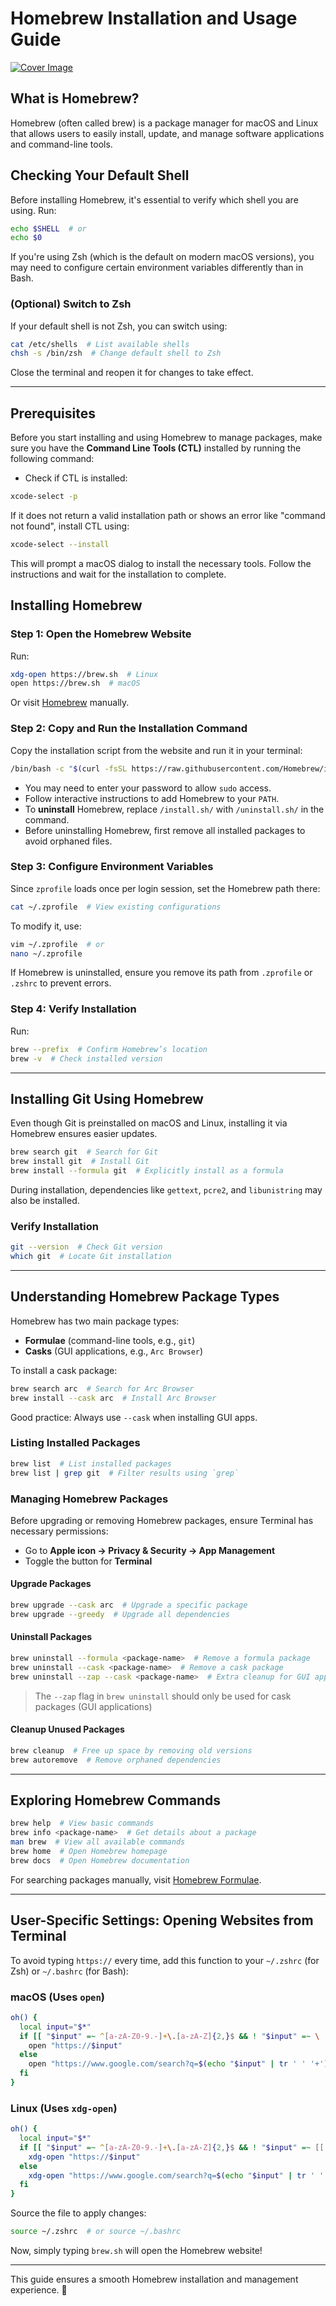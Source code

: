 # Homebrew Installation and Usage Guide

[![Cover Image](https://res.cloudinary.com/bizstak/image/upload/v1743731088/GitHub/Cover%20Images/GitHub_Cover_nyhn2x.png)](https://res.cloudinary.com/bizstak/image/upload/v1743731088/GitHub/Cover%20Images/GitHub_Cover_nyhn2x.png)

## What is Homebrew?

Homebrew (often called brew) is a package manager for macOS and Linux that allows users to easily install, update, and manage software applications and command-line tools.

## Checking Your Default Shell

Before installing Homebrew, it's essential to verify which shell you are using. Run:

```sh
echo $SHELL  # or
echo $0
```

If you're using Zsh (which is the default on modern macOS versions), you may need to configure certain environment variables differently than in Bash.

### (Optional) Switch to Zsh

If your default shell is not Zsh, you can switch using:

```sh
cat /etc/shells  # List available shells
chsh -s /bin/zsh  # Change default shell to Zsh
```

Close the terminal and reopen it for changes to take effect.

---

## Prerequisites

Before you start installing and using Homebrew to manage packages, make sure you have the **Command Line Tools (CTL)** installed by running the following command:

- Check if CTL is installed:

```sh
xcode-select -p
```

If it does not return a valid installation path or shows an error like "command not found", install CTL using:

```sh
xcode-select --install
```

This will prompt a macOS dialog to install the necessary tools. Follow the instructions and wait for the installation to complete.

## Installing Homebrew

### Step 1: Open the Homebrew Website

Run:

```sh
xdg-open https://brew.sh  # Linux
open https://brew.sh  # macOS
```

Or visit [Homebrew](https://brew.sh) manually.

### Step 2: Copy and Run the Installation Command

Copy the installation script from the website and run it in your terminal:

```sh
/bin/bash -c "$(curl -fsSL https://raw.githubusercontent.com/Homebrew/install/HEAD/install.sh)"
```

- You may need to enter your password to allow `sudo` access.
- Follow interactive instructions to add Homebrew to your `PATH`.
- To **uninstall** Homebrew, replace `/install.sh/` with `/uninstall.sh/` in the command.
- Before uninstalling Homebrew, first remove all installed packages to avoid orphaned files.

### Step 3: Configure Environment Variables

Since `zprofile` loads once per login session, set the Homebrew path there:

```sh
cat ~/.zprofile  # View existing configurations
```

To modify it, use:

```sh
vim ~/.zprofile  # or
nano ~/.zprofile
```

If Homebrew is uninstalled, ensure you remove its path from `.zprofile` or `.zshrc` to prevent errors.

### Step 4: Verify Installation

Run:

```sh
brew --prefix  # Confirm Homebrew’s location
brew -v  # Check installed version
```

---

## Installing Git Using Homebrew

Even though Git is preinstalled on macOS and Linux, installing it via Homebrew ensures easier updates.

```sh
brew search git  # Search for Git
brew install git  # Install Git
brew install --formula git  # Explicitly install as a formula
```

During installation, dependencies like `gettext`, `pcre2`, and `libunistring` may also be installed.

### Verify Installation

```sh
git --version  # Check Git version
which git  # Locate Git installation
```

---

## Understanding Homebrew Package Types

Homebrew has two main package types:

- **Formulae** (command-line tools, e.g., `git`)
- **Casks** (GUI applications, e.g., `Arc Browser`)

To install a cask package:

```sh
brew search arc  # Search for Arc Browser
brew install --cask arc  # Install Arc Browser
```

Good practice: Always use `--cask` when installing GUI apps.

### Listing Installed Packages

```sh
brew list  # List installed packages
brew list | grep git  # Filter results using `grep`
```

### Managing Homebrew Packages

Before upgrading or removing Homebrew packages, ensure Terminal has necessary permissions:

- Go to **Apple icon → Privacy & Security → App Management**
- Toggle the button for **Terminal**

#### Upgrade Packages

```sh
brew upgrade --cask arc  # Upgrade a specific package
brew upgrade --greedy  # Upgrade all dependencies
```

#### Uninstall Packages

```sh
brew uninstall --formula <package-name>  # Remove a formula package
brew uninstall --cask <package-name>  # Remove a cask package
brew uninstall --zap --cask <package-name>  # Extra cleanup for GUI apps
```

> The `--zap` flag in `brew uninstall` should only be used for cask packages (GUI applications)

#### Cleanup Unused Packages

```sh
brew cleanup  # Free up space by removing old versions
brew autoremove  # Remove orphaned dependencies
```

---

## Exploring Homebrew Commands

```sh
brew help  # View basic commands
brew info <package-name>  # Get details about a package
man brew  # View all available commands
brew home  # Open Homebrew homepage
brew docs  # Open Homebrew documentation
```

For searching packages manually, visit [Homebrew Formulae](https://formulae.brew.sh).

---

## User-Specific Settings: Opening Websites from Terminal

To avoid typing `https://` every time, add this function to your `~/.zshrc` (for Zsh) or `~/.bashrc` (for Bash):

### macOS (Uses `open`)

```sh
oh() {
  local input="$*"
  if [[ "$input" =~ ^[a-zA-Z0-9.-]+\.[a-zA-Z]{2,}$ && ! "$input" =~ \  ]]; then
    open "https://$input"
  else
    open "https://www.google.com/search?q=$(echo "$input" | tr ' ' '+')"
  fi
}
```

### Linux (Uses `xdg-open`)

```sh
oh() {
  local input="$*"
  if [[ "$input" =~ ^[a-zA-Z0-9.-]+\.[a-zA-Z]{2,}$ && ! "$input" =~ [[:space:]] ]]; then
    xdg-open "https://$input"
  else
    xdg-open "https://www.google.com/search?q=$(echo "$input" | tr ' ' '+')"
  fi
}
```

Source the file to apply changes:

```sh
source ~/.zshrc  # or source ~/.bashrc
```

Now, simply typing `brew.sh` will open the Homebrew website!

---

This guide ensures a smooth Homebrew installation and management experience. 🚀
